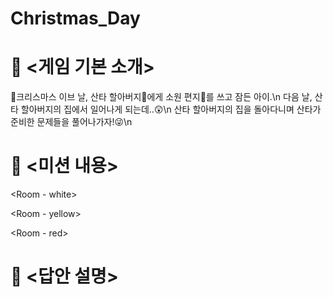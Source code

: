 # Christmas_Day


# 📖 <게임 기본 소개>
🎄크리스마스 이브 날, 산타 할아버지🎅에게 소원 편지💌를 쓰고 잠든 아이.\n
다음 날, 산타 할아버지의 집에서 일어나게 되는데..😲\n
산타 할아버지의 집을 돌아다니며 산타가 준비한 문제들을 풀어나가자!😜\n

# 📝 <미션 내용>
<Room - white>
  
<Room - yellow>
  
<Room - red>


# 📑 <답안 설명>
